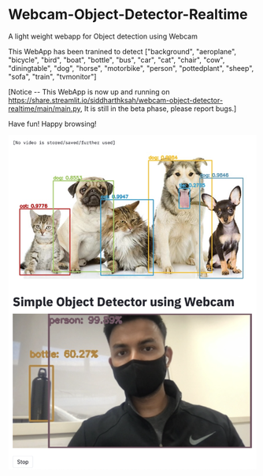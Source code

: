 # Webcam-Object-Detector-Realtime
A light weight webapp for Object detection using Webcam


This WebApp has been tranined to detect ["background", "aeroplane", "bicycle", "bird", "boat", "bottle", "bus", "car", "cat", "chair", "cow", "diningtable", "dog", "horse", "motorbike", "person", "pottedplant", "sheep", "sofa", "train", "tvmonitor"]

[Notice --  This WebApp is now up and running on https://share.streamlit.io/siddharthksah/webcam-object-detector-realtime/main/main.py, It is still in the beta phase, please report bugs.]

Have fun! Happy browsing!

![Screenshot](webapp.png)



